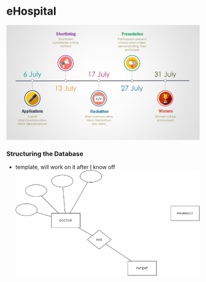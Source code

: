 # eHospital

![alt text](Pictures/timeline.jpg)

### Structuring the Database
- template, will work on it after I know off
![alt text](Pictures/schema.png)
